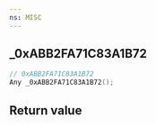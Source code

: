 ```yaml
---
ns: MISC
---
```

## _0xABB2FA71C83A1B72

```c
// 0xABB2FA71C83A1B72
Any _0xABB2FA71C83A1B72();
```


## Return value
